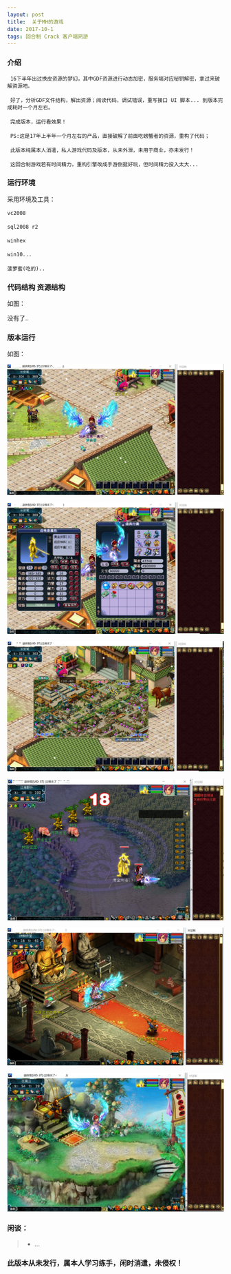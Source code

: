 ```yaml
---
layout: post
title:  关于MH的游戏
date: 2017-10-1
tags: 回合制 Crack 客户端网游
---
```


		
### 介绍


	 16下半年出过换皮资源的梦幻，其中GDF资源进行动态加密，服务端对应秘钥解密，拿过来破解资源吧。

	 好了，分析GDF文件结构，解出资源；阅读代码，调试错误，重写接口 UI 脚本... 到版本完成耗时一个月左右。

	 完成版本，运行看效果！

	 PS:这是17年上半年一个月左右的产品，直接破解了前面吃螃蟹者的资源，重构了代码；

	 此版本纯属本人消遣，私人游戏代码及版本，从未外泄，未用于商业，亦未发行！

	 这回合制游戏若有时间精力，重构引擎改成手游倒挺好玩，但时间精力投入太大...


### 运行环境

采用环境及工具：

``` 
vc2008

sql2008 r2

winhex

win10...

菠萝蜜(吃的)..

``` 

### 代码结构 资源结构

如图：

没有了..

### 版本运行

如图：

![](/images/posts/mh/mh1.jpg)

![](/images/posts/mh/mh2.jpg)

![](/images/posts/mh/mh3.jpg)

![](/images/posts/mh/mh4.jpg)

![](/images/posts/mh/mh5.jpg)

![](/images/posts/mh/mh6.jpg)

### 闲谈：	

> * ...


### 此版本从未发行，属本人学习练手，闲时消遣，未侵权！